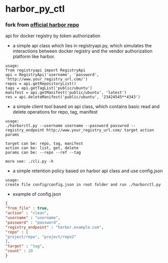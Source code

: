 # harbor_py_ctl

### fork from [official harbor repo](https://github.com/goharbor/harbor/blob/master/contrib/registryapi)

api for docker registry by token authorization

+ a simple api class which lies in registryapi.py, which simulates the interactions 
between docker registry and the vendor authorization platform like harbor.
```
usage:
from registryapi import RegistryApi
api = RegistryApi('username', 'password', 'http://www.your_registry_url.com/')
repos = api.getRepositoryList()
tags = api.getTagList('public/ubuntu')
manifest = api.getManifest('public/ubuntu', 'latest')
res = api.deleteManifest('public/ubuntu', '23424545**4343')

```
+ a simple client tool based on api class, which contains basic read and delete operations for repo, tag, manifest
```
usage:
./harborctl.py --username username --password passwrod --registry_endpoint http://www.your_registry_url.com/ target action params

target can be: repo, tag, manifest
action can be: list, get, delete
params can be: --repo --ref --tag

more see: ./cli.py -h
```
+ a simple retention policy based on harbor api class and use config.json
```
usage:
create file config/config.json in root folder and run ./harborctl.py
```
+ example of config.json
```json
{
"from_file" : true,
"action" : "clean",
"username" : "username",
"password" : "password",
"registry_endpoint" : "harbor.example.com", 
"repo" : [
"project/repo", "project/repo2"
],
"target" : "tag",
"count" : 20
}
```
